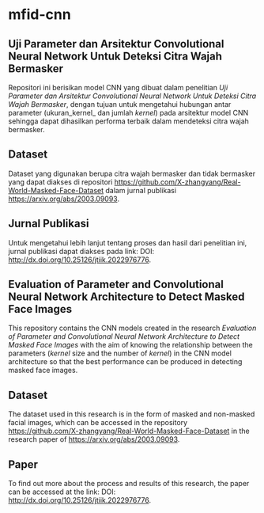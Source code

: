 # mfid-cnn
## Uji Parameter dan Arsitektur Convolutional Neural Network Untuk Deteksi Citra Wajah Bermasker
Repositori ini berisikan model CNN yang dibuat dalam penelitian _Uji Parameter dan Arsitektur Convolutional Neural Network Untuk Deteksi Citra Wajah Bermasker_, dengan tujuan untuk mengetahui hubungan antar parameter (ukuran_kernel_ dan jumlah _kernel_) pada arsitektur model CNN sehingga dapat dihasilkan performa terbaik dalam mendeteksi citra wajah bermasker.

## Dataset
Dataset yang digunakan berupa citra wajah bermasker dan tidak bermasker yang dapat diakses di repositori https://github.com/X-zhangyang/Real-World-Masked-Face-Dataset dalam jurnal publikasi https://arxiv.org/abs/2003.09093.

## Jurnal Publikasi
Untuk mengetahui lebih lanjut tentang proses dan hasil dari penelitian ini, jurnal publikasi dapat diakses pada link:
DOI: http://dx.doi.org/10.25126/jtiik.2022976776.


## Evaluation of Parameter and Convolutional Neural Network Architecture to Detect Masked Face Images
This repository contains the CNN models created in the research _Evaluation of Parameter and Convolutional Neural Network Architecture to Detect Masked Face Images_ with the aim of knowing the relationship between the parameters (_kernel_ size and the number of _kernel_) in the CNN model architecture so that the best performance can be produced in detecting masked face images. 

## Dataset
The dataset used in this research is in the form of masked and non-masked facial images, which can be accessed in the repository https://github.com/X-zhangyang/Real-World-Masked-Face-Dataset in the research paper of  https://arxiv.org/abs/2003.09093.

## Paper
To find out more about the process and results of this research, the paper can be accessed at the link:
DOI: http://dx.doi.org/10.25126/jtiik.2022976776.